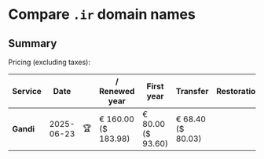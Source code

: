 # Compare `.ir` domain names

## Summary

Pricing (excluding taxes):

| Service | Date |  | / Renewed year | First year | Transfer | Restoration |
|--|--|--|--|--|--|--|
| **Gandi** | 2025-06-23 | 🏆 | € 160.00<br>($ 183.98) | € 80.00<br>($ 93.60) | € 68.40<br>($ 80.03) |  |
